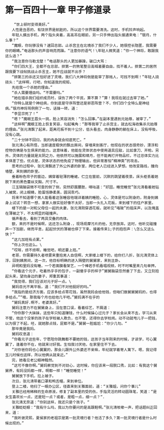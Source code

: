 # 第一百四十一章 甲子修道录
        “世上顿时变得美好。”
       人性是丑恶的，有饶世界是航脏的，所以这个世界需要清洗。这时，手机铃声响起。
       年轻人摸出手机，两个指头夹着，高高吊在眼前，另一只手伸出指头接通来电：“银月，什么事？”
       “魔眼，你玩够没有？速回总部。止杀宫主在北境杀了我们不少人，她很控长隐匿，我需要你的眼睛。”电话那头的声音响亮而躁。“注意你的语气！\年轻人微笑道：“你一个神将，敢跟我这么话？”
       “我注意你马勒戈壁！”电话那头的人更加暴躁，破口大骂：
       “你们四大王，全都不在总部，排第一的煞笔整日高喊着要自由，找不着人。排第二的居然跟我要下战帖挑战止杀言主，她不应战就不出手？
       “排第三的杀还又恰好进了灵境，我们八大神将倒是能宰了那贱人，可找不到啊！”年轻人挠挠头：“这样啊，行吧，你知道我的规矩，
       先给我一个杀她的理由。”
       “杀人需要理由吗。“不需要吗。”
       “她在猎杀我们组织成员时，误伤了两个平民，算不算？”算！我现在就过去宰了她。”
       “你特么就是个神经病，你到底是守序阵营还是邪恶阵营？不，你们四个全特么是神经病。”银月神将骂例例了一句，话锋一转，道：
       “李显宗死了！“
       “嗯？”魔眼王眉头一挑，脸上笑容消失：“怎么回事。”在副本里遇到元始尊，被宰了。”
       “这样啊”魔眼王脸上恢复笑容，勾起嘴角：“那等我宰了止杀宫主，就去松海收集杀元始尊的理由。”张元清飘了起来，距离花板不到十公分，低头看去，肉身静静的躺在床上，没有呼吸，没有心跳。
       “二十分钟不回归，我的肉身就会彻底死亡。“
       张元清心有所悟，当即速度极快的飘出房间，穿墙来到客厅，他现在的状态很奇妙，漂浮和控物仿佛是与生俱来的能力。这意味着，他能在灵体状态中使用道具应敌，比如拿刀、开枪。另外，灵体的力量就是太阴之力，他依然可以施展和啸月，但不能再打开物品栏，不过总体实力比本体差了些。优点是，灵体状态的他免疫了物理输出，但异常害怕“精神类”的攻击。
       思考的过程中，张元清飘进了外公外婆的卧室，两位老人已经进入梦想。他改变路线，撞向墙壁，来到姨的卧室。
       垂着粉色帘子的窗边，姨穿着轻薄的睡裙，伫立在窗前，沉默的跳望着夜景。床头柜丢着她脱下来的黑色蕾丝文胸，尺寸不。
       江玉辑脑袋微不可查的侧了侧，突然舒展腰肢，嘀咕道：“好因，睡觉睡觉”张元清看着她钻入被窝，闭上眼睛，脸蛋恬静柔美，圆润乖巧。
       将来不知道哪个男人能看着这张睡容他端详着姨的睡脸，心，灵体是可以附身的，附身到姨身上试试？转念一想，拿家人做实验好像不太好，当即一头扎入花板，来到楼下的住户家里。
       楼下的是一对和父母住一起的夫妻，张元清刚穿透花板，就听见“咯陂”的摇床声，以及掩盖在薄被之下，不太明显的碰撞声。
       循声看去，看到了两具交叠的肉体。
       额，来的不是时候啊，这还怎么附身.，现场观摩污片的他，无奈放弃。这时，他听见碰撞声一下加剧，继而平息，起起伏伏的薄被也停了下来。接着传来1;子的抱怨声：\怎么又这么快？”
       “这几加班有点累。”
       “你上次也这么。\
       “哎呀，烦不烦啊，睡觉吧，明还要上班。”
       老哥，你需要持久者喷雾来重拾男人自信啊，大家楼上楼下的，给你打八折，张元清灵体上浮，回到姨房间，这一次，他目标明确的进入隔壁的舅舅家，来到主卧。
       异明和里妈没有睡，一个若面膜看架艺，一个棒若手机看唱视频，时不时嘴里来几句单押。
       “你看这个元子，吃着热乎乎的包子，一副傻乎乎的样子”舅舅脑袋忽然垂了下去，又立刻拾起头来，望向身边的妻子，郑重其事道：
       “我觉得，我们应该对元子好一点。\
       舅妈目光不离平板，道：“我们不对他挺好的吗。”
       “我指的是经济方面，应该多给点零花钱，虽然我妈会给他钱，但咱们做舅舅舅妈的，也得多给点。”“哦，那我每个月也给他几干吧。”舅妈满不在乎的
       “舅妈真好.啊不，老婆真好。”
       舅妈注意力不在舅舅身上，没在意口误，看着综艺，不屑道：
       “你你那个大妹妹，这些年只知道赚钱，什么时候操心过元子？家长会从来不去，学习从来不管，他这个没爹的孩子在学校被人欺负，也不管，还得你去学校闹。动不动就甩儿子一把钱，以为很了不起，呸，就她那点钱，屁都不是。”舅舅一脸尴尬：“你少几句。“
       那毕竟是我妈。
       舅妈叹息道：
       “你看元子这些年，宁愿陪你跳舞都不要她的钱，这孩子当年刚来的时候，才读学，可心翼翼了，逢着你不在，他就来讨好我。生怕我讨厌他，在家里住不下去。
       “对你爸你妈也心翼翼的，那会儿跟外公外婆还不亲嘛，年纪就学着寄人篱下。嗯，我记得玉儿时候也这样，所以他俩从就亲近。”
       完，她看见老公眼神黯然。
       “这可不像你啊。”舅妈察觉到不对劲心，这时候，你应该来一段脱口秀，比如：有我这个舅舅养，有妈没妈都一样，啊都一样！“睡觉睡觉！“
       舅舅放下手机，拉上被子。
       次日，张元清带着口罩和鸭舌帽，来到单位。
       登上二楼，他扫了一眼办公区，径直来到关雅面前，道：“关雅姐，问你个事儿”
       关雅已经用稀释的生命原液，修复了副本里的受的伤，手指灵活的转动圆珠笔，笑道：“是女生喜欢长一点，还是短一点？或者，是粗一点，细一点？“.
       张元清无奈道：“你别这样，我还只是个孩子。“
       关雅眨眨眼：“我有什么吗，我以为你要问的是高跟鞋啊。”张元清咳嗽一声，把话题纠正回来，道：
       “我听谢灵熙，夏侯家的老祖宗是第一批灵境行者？他活了多久？第一批灵境行者是什么时候出现的。”